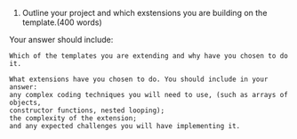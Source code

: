 1. Outline your project and which exstensions you are building on the template.(400 words)

Your answer should include:

    Which of the templates you are extending and why have you chosen to do it. 

    What extensions have you chosen to do. You should include in your answer: 
    any complex coding techniques you will need to use, (such as arrays of objects, 
    constructor functions, nested looping); 
    the complexity of the extension; 
    and any expected challenges you will have implementing it.
